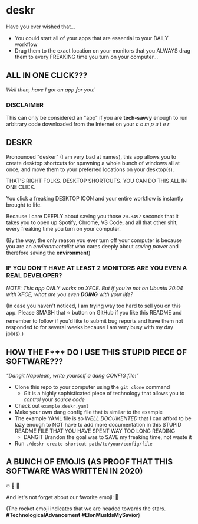 # deskr

Have you ever wished that...

- You could start all of your apps that are essential to your DAILY workflow
- Drag them to the exact location on your monitors that you ALWAYS drag them to every
  FREAKING time you turn on your computer...

## ALL IN ONE CLICK???

_Well then, have I got an app for you!_

### DISCLAIMER

This can only be considered an "app" if you are **tech-savvy** enough
to run arbitrary code downloaded from the Internet on your _c o m p u t e r_

## DESKR

Pronounced "desker" (I am very bad at names), this app allows you to create
desktop shortcuts for spawning a whole bunch of windows all at once, and
move them to your preferred locations on your desktop(s).

THAT'S RIGHT FOLKS. DESKTOP SHORTCUTS. YOU CAN DO THIS ALL IN ONE CLICK.

You click a freaking DESKTOP ICON and your entire workflow is instantly brought to life.

Because I care DEEPLY about saving you those `20.8497` seconds that it takes you to
open up Spotify, Chrome, VS Code, and all that other shit, every freaking time you
turn on your computer.

(By the way, the only reason you ever turn off your computer is because you are an
_environmentalist_ who cares deeply about _saving power_ and therefore saving the
**environment**)

### IF YOU DON'T HAVE AT LEAST 2 MONITORS ARE YOU EVEN A REAL DEVELOPER?

_NOTE: This app ONLY works on XFCE. But if you're not on Ubuntu 20.04 with XFCE,
what are you even **DOING** with your life?_

(In case you haven't noticed, I am trying way too hard to sell you on this app.
Please SMASH that ⭐ button on GitHub if you like this README and remember to
follow if you'd like to submit bug reports and have them not responded to for
several weeks because I am very busy with my day job(s).)

## HOW THE F\*\*\* DO I USE THIS STUPID PIECE OF SOFTWARE???

_"Dangit Napolean, write yourself a dang CONFIG file!"_

- Clone this repo to your computer using the `git clone` command
  - Git is a highly sophisticated piece of technology that allows you to _control_ your _source code_
- Check out `example.deskr.yaml`
- Make your own dang config file that is similar to the example
- The example YAML file is so _WELL DOCUMENTED_ that I can afford to be lazy enough
  to NOT have to add more documentation in this STUPID README FILE THAT YOU HAVE SPENT
  WAY TOO LONG READING
  - DANGIT Brandon the goal was to SAVE my freaking time, not waste it
- Run `./deskr create-shortcut path/to/your/config/file`

## A BUNCH OF EMOJIS (AS PROOF THAT THIS SOFTWARE WAS WRITTEN IN 2020)

🔥 👀 💯

And let's not forget about our favorite emoji: 🚀

(The rocket emoji indicates that we are headed towards the stars.
**#TechnologicalAdvancement** **#ElonMuskIsMySavior**)

